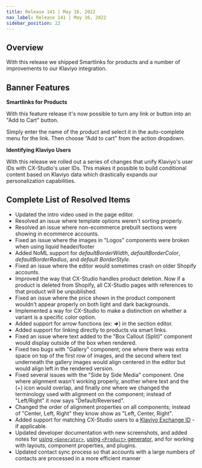 ```yaml
---
title: Release 141 | May 16, 2022
nav_label: Release 141 | May 16, 2022
sidebar_position: 22
---
```


## Overview

With this release we shipped Smartlinks for products and a number of improvements to our Klaviyo integration.

## Banner Features

**Smartlinks for Products**

With this feature release it's now possible to turn any link or button into an "Add to Cart" button.

Simply enter the name of the product and select it in the auto-complete menu for the link. Then choose “Add to cart”
from the action dropdown.

**Identifying Klaviyo Users**

With this release we rolled out a series of changes that unify Klaviyo's user IDs with CX-Studio's user IDs. This makes
it
possible to build conditional content based on Klaviyo data which drastically expands our personalization capabilities.

## Complete List of Resolved Items

* Updated the intro video used in the page editor.
* Resolved an issue where template options weren't sorting properly.
* Resolved an issue where non-ecommerce prebuilt sections were showing in ecommerce accounts.
* Fixed an issue where the images in "Logos" components were broken when using liquid header/footer
* Added NoML support for *defaultBorderWidth*, *defaultBorderColor*, *defaultBorderRadius*, and *default BorderStyle.*
* Fixed an issue where the editor would sometimes crash on older Shopify accounts.
* Improved the way that CX-Studio handles product deletion. Now if a product is deleted from Shopify, all CX-Studio
  pages
  with references to that product will be unpublished.
* Fixed an issue where the price shown in the product component wouldn't appear properly on both light and dark
  backgrounds.
* Implemented a way for CX-Studio to make a distinction on whether a variant is a specific color option.
* Added support for arrow functions (ex: ***=>***) in the section editor.
* Added support for linking directly to products via smart links.
* Fixed an issue where text added to the "Box Callout (Split)" component would display outside of the box when rendered.
* Fixed two bugs with "Gallery" component; one where there was extra space on top of the first row of images, and the
  second where text underneath the gallery images would align centered in the editor but would align left in the
  rendered version.
* Fixed several issues with the "Side by Side Media" component. One where alignment wasn't working properly, another
  where text and the (+) icon would overlap, and finally one where we changed the terminology used with alignment on the
  component; instead of "Left/Right" it now says "Default/Reversed".
* Changed the order of alignment properties on all components; instead of "Center, Left, Right" they know show as "Left,
  Center, Right".
* Added support for matching CX-Studio users to
  a [Klaviyo Exchange ID](https://developers.klaviyo.com/en/reference/exchange) - if applicable.
* Updated developer documentation with new screenshots, and added notes
  for [using ```<Generator>```](https://developer.CX-Studio.com/docs/generators/collection), [using ```<Product>``` generator](https://developer.CX-Studio.com/docs/generators/product),
  and for working with layouts, component properties, and plugins.
* Updated contact sync process so that accounts with a large numbers of contacts are processed in a more efficient
  manner
